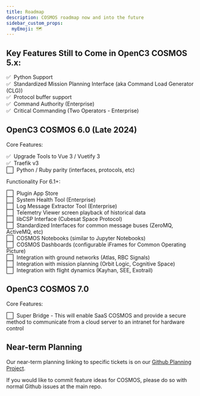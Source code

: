 ```yaml
---
title: Roadmap
description: COSMOS roadmap now and into the future
sidebar_custom_props:
  myEmoji: 🗺️
---
```


## Key Features Still to Come in OpenC3 COSMOS 5.x:

:white_check_mark:&nbsp;&nbsp;Python Support<br/>
:white_check_mark:&nbsp;&nbsp;Standardized Mission Planning Interface (aka Command Load Generator (CLG))<br/>
:white_check_mark:&nbsp;&nbsp;Protocol buffer support<br/>
:white_check_mark:&nbsp;&nbsp;Command Authority (Enterprise)<br/>
:white_check_mark:&nbsp;&nbsp;Critical Commanding (Two Operators - Enterprise)<br/>

## OpenC3 COSMOS 6.0 (Late 2024)

Core Features:

:white_check_mark:&nbsp;&nbsp;Upgrade Tools to Vue 3 / Vuetify 3<br/>
:white_check_mark:&nbsp;&nbsp;Traefik v3<br/>
:white_large_square:&nbsp;&nbsp;Python / Ruby parity (interfaces, protocols, etc)<br/>

Functionality For 6.1+:

:white_large_square:&nbsp;&nbsp;Plugin App Store<br/>
:white_large_square:&nbsp;&nbsp;System Health Tool (Enterprise)<br/>
:white_large_square:&nbsp;&nbsp;Log Message Extractor Tool (Enterprise)<br/>
:white_large_square:&nbsp;&nbsp;Telemetry Viewer screen playback of historical data<br/>
:white_large_square:&nbsp;&nbsp;libCSP Interface (Cubesat Space Protocol)<br/>
:white_large_square:&nbsp;&nbsp;Standardized Interfaces for common message buses (ZeroMQ, ActiveMQ, etc)<br/>
:white_large_square:&nbsp;&nbsp;COSMOS Notebooks (similar to Jupyter Notebooks)<br/>
:white_large_square:&nbsp;&nbsp;COSMOS Dashboards (configurable iFrames for Common Operating Picture)<br/>
:white_large_square:&nbsp;&nbsp;Integration with ground networks (Atlas, RBC Signals)<br/>
:white_large_square:&nbsp;&nbsp;Integration with mission planning (Orbit Logic, Cognitive Space)<br/>
:white_large_square:&nbsp;&nbsp;Integration with flight dynamics (Kayhan, SEE, Exotrail)<br/>

## OpenC3 COSMOS 7.0

Core Features:

:white_large_square:&nbsp;&nbsp;Super Bridge - This will enable SaaS COSMOS and provide a secure method to communicate from a cloud server to an intranet for hardware control

## Near-term Planning

Our near-term planning linking to specific tickets is on our [Github Planning Project](https://github.com/orgs/openc3/projects/2/views/1).

If you would like to commit feature ideas for COSMOS, please do so with normal Github issues at the main repo.

